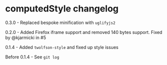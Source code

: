 # computedStyle changelog
0.3.0 - Replaced bespoke minification with `uglifyjs2`

0.2.0 - Added Firefox iframe support and removed 140 bytes support. Fixed by @kjarmicki in #5

0.1.4 - Added `twolfson-style` and fixed up style issues

Before 0.1.4 - See `git log`
